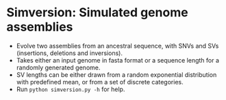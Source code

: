 # Simversion: Simulated genome assemblies

* Evolve two assemblies from an ancestral sequence, with SNVs and SVs (insertions, deletions and inversions).
* Takes either an input genome in fasta format or a sequence length for a randomly generated genome.
* SV lengths can be either drawn from a random exponential distribution with predefined mean, or from a set of discrete categories.
* Run `python simversion.py -h` for help.
